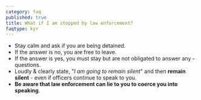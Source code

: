 ```yaml
---
category: faq
published: true
title: What if I am stopped by law enforcement?
faqtype: kyr
---
```



- Stay calm and ask if you are being detained.
- If the answer is no, you are free to leave.
- If the answer is yes, you must stay but are not obligated to answer any - questions.
- Loudly & clearly state, "_I am going to remain silent_" and then **remain silent** - even if officers continue to speak to you.
 - **Be aware that law enforcement can lie to you to coerce you into speaking**.
